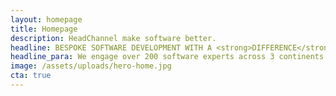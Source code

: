 ```yaml
---
layout: homepage
title: Homepage
description: HeadChannel make software better. 
headline: BESPOKE SOFTWARE DEVELOPMENT WITH A <strong>DIFFERENCE</strong>.
headline_para: We engage over 200 software experts across 3 continents and use data to make decisions enabling us to design incredible software delivered with pace and rigour.
image: /assets/uploads/hero-home.jpg
cta: true
---
```



